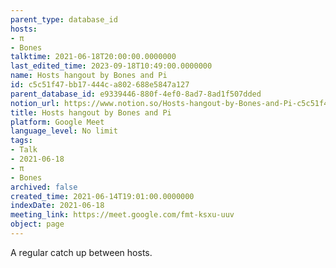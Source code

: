 ```yaml
---
parent_type: database_id
hosts:
- π
- Bones
talktime: 2021-06-18T20:00:00.0000000
last_edited_time: 2023-09-18T10:49:00.0000000
name: Hosts hangout by Bones and Pi
id: c5c51f47-bb17-444c-a802-688e5847a127
parent_database_id: e9339446-880f-4ef0-8ad7-8ad1f507dded
notion_url: https://www.notion.so/Hosts-hangout-by-Bones-and-Pi-c5c51f47bb17444ca802688e5847a127
title: Hosts hangout by Bones and Pi
platform: Google Meet
language_level: No limit
tags:
- Talk
- 2021-06-18
- π
- Bones
archived: false
created_time: 2021-06-14T19:01:00.0000000
indexDate: 2021-06-18
meeting_link: https://meet.google.com/fmt-ksxu-uuv
object: page
---
```


A regular catch up between hosts.


